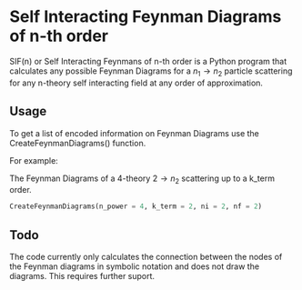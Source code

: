 # Self Interacting Feynman Diagrams of n-th order

SIF(n) or Self Interacting Feynmans of n-th order is a Python program that calculates any possible
Feynman Diagrams for a $n_1 \rightarrow n_2$ particle scattering for any n-theory self interacting field at any
order of approximation.

## Usage

To get a list of encoded information on Feynman Diagrams use the CreateFeynmanDiagrams() function.

For example:

The Feynman Diagrams of a 4-theory $2 \rightarrow n_2$ scattering up to a k_term order.

```python
CreateFeynmanDiagrams(n_power = 4, k_term = 2, ni = 2, nf = 2)
```

## Todo

The code currently only calculates the connection between the nodes of the Feynman diagrams in symbolic notation
and does not draw the diagrams. This requires further suport.